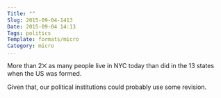 ```yaml
---
Title: ""
Slug: 2015-09-04-1413
Date: 2015-09-04 14:13
Tags: politics
Template: formats/micro
Category: micro
...
```


More than 2⨉ as many people live in NYC today than did in the 13 states when the
US was formed.

Given that, our political institutions could probably use some revision.
